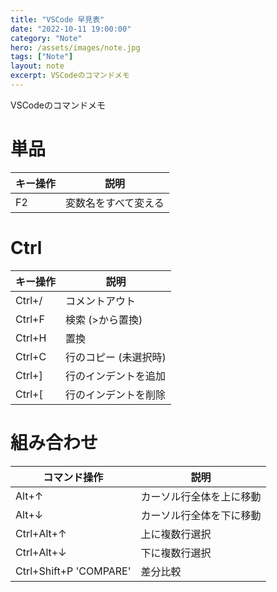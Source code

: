 ```yaml
---
title: "VSCode 早見表"
date: "2022-10-11 19:00:00"
category: "Note"
hero: /assets/images/note.jpg
tags: ["Note"]
layout: note
excerpt: VSCodeのコマンドメモ
---
```


VSCodeのコマンドメモ
<!--more-->

# 単品

| キー操作 | 説明 |
| - | - |
| F2 | 変数名をすべて変える |

# Ctrl

| キー操作 | 説明 |
| - | - |
| Ctrl+/ | コメントアウト |
| Ctrl+F | 検索 (>から置換) |
| Ctrl+H | 置換 |
| Ctrl+C | 行のコピー (未選択時) |
| Ctrl+] | 行のインデントを追加 |
| Ctrl+[ | 行のインデントを削除 |

# 組み合わせ

| コマンド操作 | 説明 |
| - | - |
| Alt+↑ | カーソル行全体を上に移動 |
| Alt+↓ | カーソル行全体を下に移動 |
| Ctrl+Alt+↑ | 上に複数行選択 |
| Ctrl+Alt+↓ | 下に複数行選択 |
| Ctrl+Shift+P 'COMPARE' | 差分比較 |
